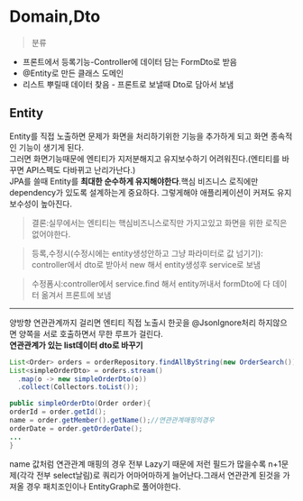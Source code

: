# Domain,Dto
> 분류  
* 프론트에서 등록기능-Controller에 데이터 담는 FormDto로 받음
* @Entity로 만든 클래스 도메인
* 리스트 뿌릴때 데이터 찾음 - 프론트로 보낼때 Dto로 담아서 보냄


## Entity
Entity를 직접 노출하면 문제가 화면을 처리하기위한 기능을 추가하게 되고 화면 종속적인 기능이 생기게 된다.  
그러면 화면기능때문에 엔티티가 지저분해지고 유지보수하기 어려워진다.(엔티티를 바꾸면 API스펙도 다바뀌고 난리가난다.)  
JPA를 쓸때 Entity를 **최대한 순수하게 유지해야한다**.핵심 비즈니스 로직에만 dependency가 있도록 설계하는게 중요하다.    그렇게해야 애플리케이션이 커져도 유지보수성이 높아진다.  
> 결론:실무에서는 엔티티는 핵심비즈니스로직만 가지고있고 화면을 위한 로직은 없어야한다.

>등록,수정시(수정시에는 entity생성안하고 그냥 파라미터로 값 넘기기): controller에서 dto로 받아서 new 해서 entity생성후 service로 보냄  

>수정폼시:controller에서 service.find 해서 entity꺼내서 formDto에 다 데이터 옮겨서 프론트에 보냄

---
양방향 연관관계까지 걸리면 엔티티 직접 노출시 한곳을 @JsonIgnore처리 하지않으면 양쪽을 서로 호출하면서 무한 루프가 걸린다.  
**연관관계가 있는 list데이터 dto로 바꾸기**

```java
List<Order> orders = orderRepository.findAllByString(new OrderSearch());
List<simpleOrderDto> = orders.stream()
  .map(o -> new simpleOrderDto(o))
  .collect(Collectors.toList());
```

```java
public simpleOrderDto(Order order){
orderId = order.getId();
name = order.getMember().getName();//연관관계매핑의경우
orderDate = order.getOrderDate();
...
}
```
name 값처럼 연관관계 매핑의 경우 전부 Lazy기 때문에 저런 필드가 많을수록 n+1문제(각각 전부 select날림)로 쿼리가 어마어마하게 늘어난다.그래서 연관관계 된것을 가져올 경우 패치조인이나 EntityGraph로 풀어야한다.